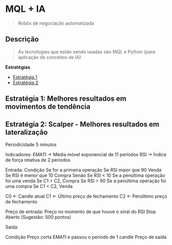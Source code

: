 # MQL + IA
> Robôs de negociação automatizada
 
## Descrição
> As tecnologias que estão sendo usadas são MQL e Python (para aplicação de conceitos de IA)
 
**Estratégias**
 - [Estratégia 1](#estrat%C3%A9gia-1-melhores-resultados-em-movimentos-de-tend%C3%AAncia)
 - [Estratégia 2](#scalper-2-melhores-resultados-em-lateraliza%C3%A7%C3%A3o)
## Estratégia 1: Melhores resultados em movimentos de tendência
## Estratégia 2: Scalper - Melhores resultados em lateralização

Periodicidade 
5 minutos

 Indicadores:
     EMA11   → Média móvel exponencial de 11 períodos
     RSI     → Índice de força relativa de 2 períodos
 
 Entrada:
  Condição
  Se for a primeira operação
     Se RSI maior que 90
        Venda
     Se RSI é menor que 10
        Compra
  Senão
     Se RSI < 10
        Se a penúltima operação foi uma venda
           Se C1 > C2, Compra
     Se RSI > 90 
       Se a penúltima operação foi uma compra
           Se C1 < C2, Venda
 
  C0 ← Candle atual
  C1 ← Último preço de fechamento
  C2 ← Penúltimo preço de fechamento


  Preço de entrada: 
  Preço no momento de que houve o sinal do RSI
  Stop
  Aberto (Sugestão: 500 pontos)
  
  Saída:
  
  Condição
  Preço corta EMA11 e passou o período de 1 candle 
  Preço de saída


